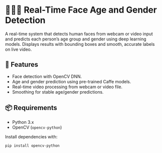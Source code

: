 # 🧑‍🦰🎂 Real-Time Face Age and Gender Detection

A real-time system that detects human faces from webcam or video input and predicts each person’s age group and gender using deep learning models. Displays results with bounding boxes and smooth, accurate labels on live video.

## 🚀 Features

- Face detection with OpenCV DNN.
- Age and gender prediction using pre-trained Caffe models.
- Real-time video processing from webcam or video file.
- Smoothing for stable age/gender predictions.

## 📦 Requirements

- Python 3.x
- OpenCV (`opencv-python`)

Install dependencies with:
```bash
pip install opencv-python
